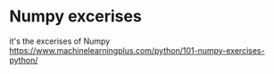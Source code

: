 # Numpy excerises
it's the excerises of Numpy 
https://www.machinelearningplus.com/python/101-numpy-exercises-python/
